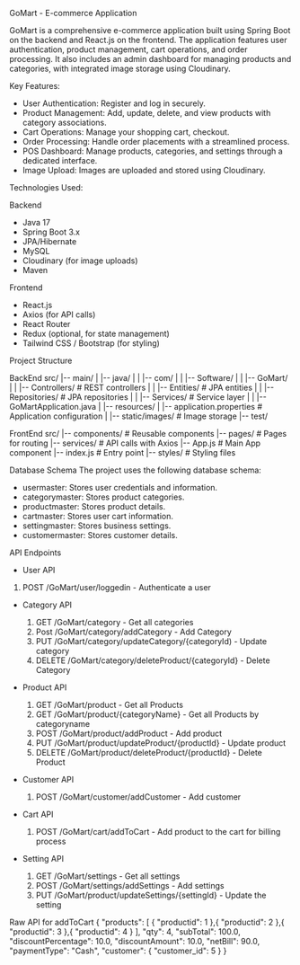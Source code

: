GoMart - E-commerce Application

GoMart is a comprehensive e-commerce application built using Spring Boot on the backend and React.js on the frontend. The application features user authentication, product management, cart operations, and order processing. It also includes an admin dashboard for managing products and categories, with integrated image storage using Cloudinary.

Key Features:

- User Authentication: Register and log in securely.
- Product Management: Add, update, delete, and view products with category associations.
- Cart Operations: Manage your shopping cart, checkout.
- Order Processing: Handle order placements with a streamlined process.
- POS Dashboard: Manage products, categories, and settings through a dedicated interface.
- Image Upload: Images are uploaded and stored using Cloudinary.

Technologies Used:

Backend
- Java 17
- Spring Boot 3.x
- JPA/Hibernate
- MySQL
- Cloudinary (for image uploads)
- Maven

Frontend
- React.js
- Axios (for API calls)
- React Router
- Redux (optional, for state management)
- Tailwind CSS / Bootstrap (for styling)

Project Structure

BackEnd
src/
|-- main/
|   |-- java/
|   |   |-- com/
|   |       |-- Software/
|   |           |-- GoMart/
|   |               |-- Controllers/  # REST controllers
|   |               |-- Entities/     # JPA entities
|   |               |-- Repositories/ # JPA repositories
|   |               |-- Services/     # Service layer
|   |               |-- GoMartApplication.java
|   |-- resources/
|       |-- application.properties    # Application configuration
|       |-- static/images/            # Image storage
|-- test/


FrontEnd
src/
|-- components/   # Reusable components
|-- pages/        # Pages for routing
|-- services/     # API calls with Axios
|-- App.js        # Main App component
|-- index.js      # Entry point
|-- styles/       # Styling files


Database Schema
The project uses the following database schema:

- usermaster: Stores user credentials and information.
- categorymaster: Stores product categories.
- productmaster: Stores product details.
- cartmaster: Stores user cart information.
- settingmaster: Stores business settings.
- customermaster: Stores customer details.

API Endpoints

- User API
 1) POST /GoMart/user/loggedin - Authenticate a user

- Category API
  1) GET   /GoMart/category - Get all categories
  2) Post  /GoMart/category/addCategory - Add Category
  3) PUT   /GoMart/category/updateCategory/{categoryId) - Update category
  4) DELETE  /GoMart/category/deleteProduct/{categoryId} - Delete Category
     
- Product API
  1) GET  /GoMart/product - Get all Products
  2) GET /GoMart/product/{categoryName} - Get all Products by categoryname
  3) POST  /GoMart/product/addProduct  - Add product
  4) PUT  /GoMart/product/updateProduct/{productId}  - Update product
  5) DELETE /GoMart/product/deleteProduct/{productId}   - Delete Product

- Customer API
  1) POST  /GoMart/customer/addCustomer  - Add customer
     
- Cart API
  1) POST  /GoMart/cart/addToCart - Add product to the cart for billing process
     
- Setting API
  1) GET  /GoMart/settings  - Get all settings
  2) POST  /GoMart/settings/addSettings  - Add settings
  3) PUT  /GoMart/product/updateSettings/{settingId}   - Update the setting
 
Raw API for addToCart 
{
    "products": [
        {
            "productid": 1
        },{
            "productid": 2
        },{
            "productid": 3
        },{
            "productid": 4
        }
    ],
    "qty": 4,
    "subTotal": 100.0,
    "discountPercentage": 10.0,
    "discountAmount": 10.0,
    "netBill": 90.0,
    "paymentType": "Cash",
    "customer": {
        "customer_id": 5
    }
}
